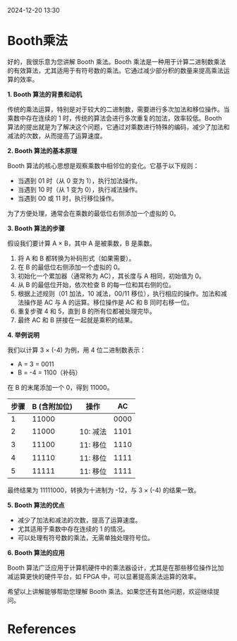 2024-12-20    13:30

# Booth乘法
好的，我很乐意为您讲解 Booth 乘法。Booth 乘法是一种用于计算二进制数乘法的有效算法，尤其适用于有符号数的乘法。它通过减少部分积的数量来提高乘法运算的效率。

**1. Booth 算法的背景和动机**

传统的乘法运算，特别是对于较大的二进制数，需要进行多次加法和移位操作。当乘数中存在连续的 1 时，传统的算法会进行多次重复的加法，效率较低。Booth 算法的提出就是为了解决这个问题，它通过对乘数进行特殊的编码，减少了加法和减法的次数，从而提高了运算速度。

**2. Booth 算法的基本原理**

Booth 算法的核心思想是观察乘数中相邻位的变化。它基于以下规则：

*   当遇到 01 时（从 0 变为 1），执行加法操作。
*   当遇到 10 时（从 1 变为 0），执行减法操作。
*   当遇到 00 或 11 时，执行移位操作。

为了方便处理，通常会在乘数的最低位右侧添加一个虚拟的 0。

**3. Booth 算法的步骤**

假设我们要计算 A × B，其中 A 是被乘数，B 是乘数。

1.  将 A 和 B 都转换为补码形式（如果需要）。
2.  在 B 的最低位右侧添加一个虚拟的 0。
3.  初始化一个累加器（通常称为 AC），其长度与 A 相同，初始值为 0。
4.  从 B 的最低位开始，依次检查 B 的每一位和其右侧的位。
5.  根据上述规则（01 加法，10 减法，00/11 移位），执行相应的操作。加法和减法操作是 AC 与 A 的运算。移位操作是 AC 和 B 同时右移一位。
6.  重复步骤 4 和 5，直到 B 的所有位都被处理完毕。
7.  最终 AC 和 B 拼接在一起就是乘积的结果。

**4. 举例说明**

我们以计算 3 × (-4) 为例，用 4 位二进制数表示：

*   A = 3 = 0011
*   B = -4 = 1100（补码）

在 B 的末尾添加一个 0，得到 11000。

| 步骤  | B (含附加位) | 操作     | AC   |
| --- | -------- | ------ | ---- |
| 1   | 11000    |        | 0000 |
| 2   | 11000    | 10: 减法 | 1101 |
| 3   | 11100    | 11: 移位 | 1110 |
| 4   | 11110    | 11: 移位 | 1111 |
| 5   | 11111    | 11: 移位 | 1111 |

最终结果为 11111000，转换为十进制为 -12，与 3 × (-4) 的结果一致。

**5. Booth 算法的优点**

*   减少了加法和减法的次数，提高了运算速度。
*   尤其适用于乘数中存在连续的 1 的情况。
*   可以处理有符号数的乘法，无需单独处理符号位。

**6. Booth 算法的应用**

Booth 算法广泛应用于计算机硬件中的乘法器设计，尤其是在那些移位操作比加减运算更快的硬件平台，如 FPGA 中，可以显著提高乘法运算的效率。

希望以上讲解能够帮助您理解 Booth 乘法。如果您还有其他问题，欢迎继续提问。




# References
